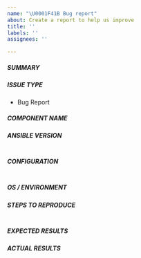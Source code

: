 ```yaml
---
name: "\U0001F41B Bug report"
about: Create a report to help us improve
title: ''
labels: ''
assignees: ''

---
```


<!--- Verify first that your issue is not already reported on GitHub -->
<!--- Also test if the latest release and devel branch are affected too -->
<!--- Complete *all* sections as described, this form is processed automatically -->

##### SUMMARY
<!--- Explain the problem briefly below -->

##### ISSUE TYPE
- Bug Report

##### COMPONENT NAME
<!--- Write the short name of the module, plugin, task or feature below -->

##### ANSIBLE VERSION
<!--- Paste verbatim output from "ansible --version" between quotes -->
```paste below

```

##### CONFIGURATION
<!--- Paste verbatim output from "ansible-config dump --only-changed" between quotes -->
```paste below

```

##### OS / ENVIRONMENT
<!--- Provide all relevant information below, e.g. target OS versions, network device firmware, etc. -->

##### STEPS TO REPRODUCE
<!--- Describe exactly how to reproduce the problem, using a minimal test-case -->

<!--- Paste example playbooks or commands between quotes below -->
```yaml

```

<!--- HINT: You can paste gist.github.com links for larger files -->

##### EXPECTED RESULTS
<!--- Describe what you expected to happen when running the steps above -->


##### ACTUAL RESULTS
<!--- Describe what actually happened. If possible run with extra verbosity (-vvvv) -->

<!--- Paste verbatim command output between quotes -->
```paste below

```
